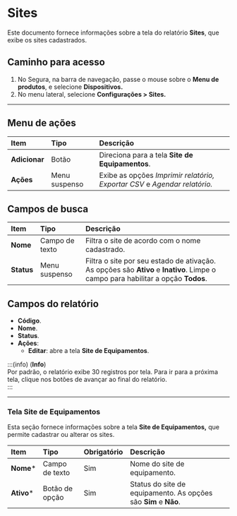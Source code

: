 # Sites

Este documento fornece informações sobre a tela do relatório **Sites**, que exibe os sites cadastrados.

## Caminho para acesso

1. No Segura, na barra de navegação, passe o mouse sobre o **Menu de produtos**, e selecione **Dispositivos.**  
2. No menu lateral, selecione **Configurações > Sites.**

---
## Menu de ações

| **Item** | **Tipo** | **Descrição** |
| :---- | :---- | :---- |
| **Adicionar** | Botão | Direciona para a tela **Site de Equipamentos**. |
| **Ações** | Menu suspenso | Exibe as opções *Imprimir relatório, Exportar CSV* e *Agendar relatório.* |

## Campos de busca

| **Item** | **Tipo** | **Descrição** |
| :---- | :---- | :---- |
| **Nome** | Campo de texto | Filtra o site de acordo com o nome cadastrado. |
| **Status** | Menu suspenso | Filtra o site por seu estado de ativação. As opções são **Ativo** e **Inativo**. Limpe o campo para habilitar a opção **Todos**. |

## Campos do relatório

* **Código**.  
* **Nome**.  
* **Status**.  
* **Ações**:  
  * **Editar**: abre a tela **Site de Equipamentos**.

:::(info) (**Info**)  
Por padrão, o relatório exibe 30 registros por tela. Para ir para a próxima tela, clique nos botões de avançar ao final do relatório.  
:::

---
### Tela Site de Equipamentos

Esta seção fornece informações sobre a tela **Site de Equipamentos,** que permite cadastrar ou alterar os sites.

| **Item** | **Tipo** | **Obrigatório** | **Descrição** |
| :---- | :---- | :---- | :---- |
| **Nome*** | Campo de texto | Sim | Nome do site de equipamento. |
| **Ativo*** | Botão de opção | Sim | Status do site de equipamento. As opções são **Sim** e **Não**. |